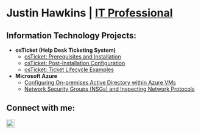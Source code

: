 <h1>Justin Hawkins | <a href="https://linkedin.com/in/jmhawk">IT Professional</a></h1>

<h2>Information Technology Projects:</h2>

- <b>osTicket (Help Desk Ticketing System)</b>
  - [osTicket: Prerequisites and Installation](https://github.com/JustinHawks/osticket-prereqs)
  - [osTicket: Post-Installation Configuration](https://github.com/JustinHawks/osticket-post-install-config)
  - [osTicket: Ticket Lifecycle Examples](https://github.com/JustinHawks/osTicket-ticket-lifecycle)
- <b>Microsoft Azure</b>
  - [Configuring On-premises Active Directory within Azure VMs](https://github.com/JustinHawks/configure-active-directory)
  - [Network Security Groups (NSGs) and Inspecting Network Protocols](https://github.com/JustinHawks/azure-network-protocols/tree/main)

<h2>Connect with me:</h2>

[<img align="left" alt="Josh | LinkedIn" width="22px" src="https://cdn.jsdelivr.net/npm/simple-icons@v3/icons/linkedin.svg" />][linkedin]

[linkedin]: https://linkedin.com/in/jmhawk

